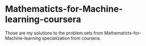 # Mathematicts-for-Machine-learning-coursera

Those are my solutions to the problem sets from Mathematicts-for-Machine-learning specialization from coursera.
